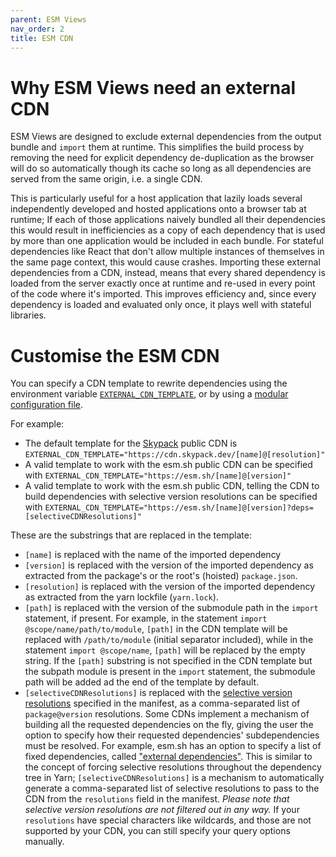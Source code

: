 ```yaml
---
parent: ESM Views
nav_order: 2
title: ESM CDN
---
```


# Why ESM Views need an external CDN

ESM Views are designed to exclude external dependencies from the output bundle
and `import` them at runtime. This simplifies the build process by removing the
need for explicit dependency de-duplication as the browser will do so
automatically though its cache so long as all dependencies are served from the
same origin, i.e. a single CDN.

This is particularly useful for a host application that lazily loads several
independently developed and hosted applications onto a browser tab at runtime;
If each of those applications naively bundled all their dependencies this would
result in inefficiencies as a copy of each dependency that is used by more than
one application would be included in each bundle. For stateful dependencies like
React that don't allow multiple instances of themselves in the same page
context, this would cause crashes. Importing these external dependencies from a
CDN, instead, means that every shared dependency is loaded from the server
exactly once at runtime and re-used in every point of the code where it's
imported. This improves efficiency and, since every dependency is loaded and
evaluated only once, it plays well with stateful libraries.

# Customise the ESM CDN

You can specify a CDN template to rewrite dependencies using the environment
variable [`EXTERNAL_CDN_TEMPLATE`](../configuration.md#externalcdntemplate), or
by using a [modular configuration file](../configuration.md).

For example:

- The default template for the [Skypack](https://www.skypack.dev/) public CDN is
  `EXTERNAL_CDN_TEMPLATE="https://cdn.skypack.dev/[name]@[resolution]"`
- A valid template to work with the esm.sh public CDN can be specified with
  `EXTERNAL_CDN_TEMPLATE="https://esm.sh/[name]@[version]"`
- A valid template to work with the esm.sh public CDN, telling the CDN to build
  dependencies with selective version resolutions can be specified with
  `EXTERNAL_CDN_TEMPLATE="https://esm.sh/[name]@[version]?deps=[selectiveCDNResolutions]"`

These are the substrings that are replaced in the template:

- `[name]` is replaced with the name of the imported dependency
- `[version]` is replaced with the version of the imported dependency as
  extracted from the package's or the root's (hoisted) `package.json`.
- `[resolution]` is replaced with the version of the imported dependency as
  extracted from the yarn lockfile (`yarn.lock`).
- `[path]` is replaced with the version of the submodule path in the `import`
  statement, if present. For example, in the statement
  `import @scope/name/path/to/module`, `[path]` in the CDN template will be
  replaced with `/path/to/module` (initial separator included), while in the
  statement `import @scope/name`, `[path]` will be replaced by the empty string.
  If the `[path]` substring is not specified in the CDN template but the subpath
  module is present in the `import` statement, the submodule path will be added
  ad the end of the template by default.
- `[selectiveCDNResolutions]` is replaced with the
  [selective version resolutions](https://classic.yarnpkg.com/lang/en/docs/selective-version-resolutions/)
  specified in the manifest, as a comma-separated list of `package@version`
  resolutions. Some CDNs implement a mechanism of building all the requested
  dependencies on the fly, giving the user the option to specify how their
  requested dependencies' subdependencies must be resolved. For example, esm.sh
  has an option to specify a list of fixed dependencies, called
  ["external dependencies"](https://github.com/esm-dev/esm.sh#specify-external-dependencies).
  This is similar to the concept of forcing selective resolutions throughout the
  dependency tree in Yarn; `[selectiveCDNResolutions]` is a mechanism to
  automatically generate a comma-separated list of selective resolutions to pass
  to the CDN from the `resolutions` field in the manifest. _Please note that
  selective version resolutions are not filtered out in any way._ If your
  `resolutions` have special characters like wildcards, and those are not
  supported by your CDN, you can still specify your query options manually.
